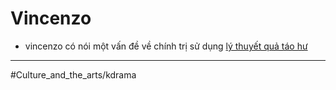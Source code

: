 # Vincenzo

- vincenzo có nói một vấn đề về chính trị sử dụng [lý thuyết quả táo hư](lý%20thuyết%20quả%20táo%20hư.md)

---

#Culture_and_the_arts/kdrama

